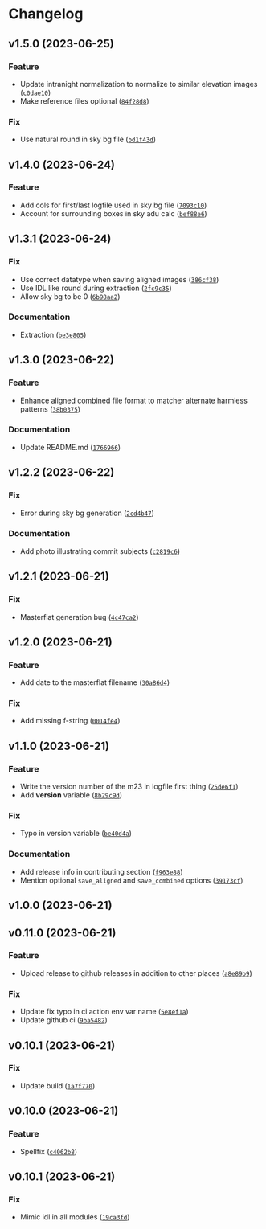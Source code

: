 # Changelog

<!--next-version-placeholder-->

## v1.5.0 (2023-06-25)

### Feature

* Update intranight normalization to normalize to similar elevation images ([`c0dae10`](https://github.com/LutherAstrophysics/m23/commit/c0dae104876d7dcb0ba23be29a2fea9134dee883))
* Make reference files optional ([`84f28d8`](https://github.com/LutherAstrophysics/m23/commit/84f28d8bbc10548400ce570b42c6826342aae94b))

### Fix

* Use natural round in sky bg file ([`bd1f43d`](https://github.com/LutherAstrophysics/m23/commit/bd1f43d94d62c7049f4e67c3e068aaef39520598))

## v1.4.0 (2023-06-24)

### Feature

* Add cols for first/last logfile used in sky bg file ([`7093c10`](https://github.com/LutherAstrophysics/m23/commit/7093c10bbcc3caa679c7c8e2f7e0448691027f5f))
* Account for surrounding boxes in sky adu calc ([`bef88e6`](https://github.com/LutherAstrophysics/m23/commit/bef88e69c78fe56ac16c6ca1f40a59e286171149))

## v1.3.1 (2023-06-24)

### Fix

* Use correct datatype when saving aligned images ([`386cf38`](https://github.com/LutherAstrophysics/m23/commit/386cf3854771c600dd785dfaf5c39962b4ae69c8))
* Use IDL like round during extraction ([`2fc9c35`](https://github.com/LutherAstrophysics/m23/commit/2fc9c3546ad852e6e191a84e7a6589ebe4dc9530))
* Allow sky bg to be 0 ([`6b98aa2`](https://github.com/LutherAstrophysics/m23/commit/6b98aa20acb2ba86831dd5b1f900b3a8f3f632bf))

### Documentation

* Extraction ([`be3e805`](https://github.com/LutherAstrophysics/m23/commit/be3e805b4a515ee2fea0b7561ea09974b4acdf01))

## v1.3.0 (2023-06-22)

### Feature

* Enhance aligned combined file format to matcher alternate harmless patterns ([`38b0375`](https://github.com/LutherAstrophysics/m23/commit/38b03750b3450577cd3cfefe5d653396a544f767))

### Documentation

* Update README.md ([`1766966`](https://github.com/LutherAstrophysics/m23/commit/176696654e1b1cf0c1e4ef717c85f7818eb993a2))

## v1.2.2 (2023-06-22)

### Fix

* Error during sky bg generation ([`2cd4b47`](https://github.com/LutherAstrophysics/m23/commit/2cd4b47f7b4bd4b3f0bc03a6b995920c57be61fa))

### Documentation

* Add photo illustrating commit subjects ([`c2819c6`](https://github.com/LutherAstrophysics/m23/commit/c2819c67846b4e218575b1d8e8c46a5528c7fa56))

## v1.2.1 (2023-06-21)

### Fix

* Masterflat generation bug ([`4c47ca2`](https://github.com/LutherAstrophysics/m23/commit/4c47ca27ae812a95dc164896fd3e67fda0498acd))

## v1.2.0 (2023-06-21)

### Feature

* Add date to the masterflat filename ([`30a86d4`](https://github.com/LutherAstrophysics/m23/commit/30a86d4288fe94dc4dd6d44490d5991326663081))

### Fix

* Add missing f-string ([`0014fe4`](https://github.com/LutherAstrophysics/m23/commit/0014fe4b2dbf713487992b968589472087e1d50d))

## v1.1.0 (2023-06-21)

### Feature

* Write the version number of the m23 in logfile first thing ([`25de6f1`](https://github.com/LutherAstrophysics/m23/commit/25de6f1da66ad56b4d2e5c790b1f54b547dcf4aa))
* Add __version__ variable ([`8b29c9d`](https://github.com/LutherAstrophysics/m23/commit/8b29c9dedcee5fa7138890c9183b2f40a1073739))

### Fix

* Typo in version variable ([`be40d4a`](https://github.com/LutherAstrophysics/m23/commit/be40d4a93c06c75dfc48e4d3d1ed90d95478951b))

### Documentation

* Add release info in contributing section ([`f963e88`](https://github.com/LutherAstrophysics/m23/commit/f963e882e1f09e0867eb64026d5ec9b085a9fb19))
* Mention optional `save_aligned` and `save_combined` options ([`39173cf`](https://github.com/LutherAstrophysics/m23/commit/39173cff6a0a387a7950a524d59940f46e45ccbb))

## v1.0.0 (2023-06-21)



## v0.11.0 (2023-06-21)

### Feature

* Upload release to github releases in addition to other places ([`a8e89b9`](https://github.com/LutherAstrophysics/m23/commit/a8e89b90b011069ce6a851eb52e0a9cf6eb3d00e))

### Fix

* Update fix typo in ci action env var name ([`5e8ef1a`](https://github.com/LutherAstrophysics/m23/commit/5e8ef1a241e091b685d5d379ccecceeb5072d244))
* Update github ci ([`9ba5482`](https://github.com/LutherAstrophysics/m23/commit/9ba54820fd5c60bd61e98bf9c07ff9ff54abcc67))

## v0.10.1 (2023-06-21)

### Fix

* Update build ([`1a7f770`](https://github.com/LutherAstrophysics/m23/commit/1a7f770bb4aa6285c5f3d76546aeebffdf79efd4))

## v0.10.0 (2023-06-21)

### Feature

* Spellfix ([`c4062b8`](https://github.com/LutherAstrophysics/m23/commit/c4062b878d03cc9d69e9a5cf6db1038ba10efce7))

## v0.10.1 (2023-06-21)

### Fix

* Mimic idl in all modules ([`19ca3fd`](https://github.com/LutherAstrophysics/m23/commit/19ca3fdf106af19eb8085a89616ca16e8a22902d))
